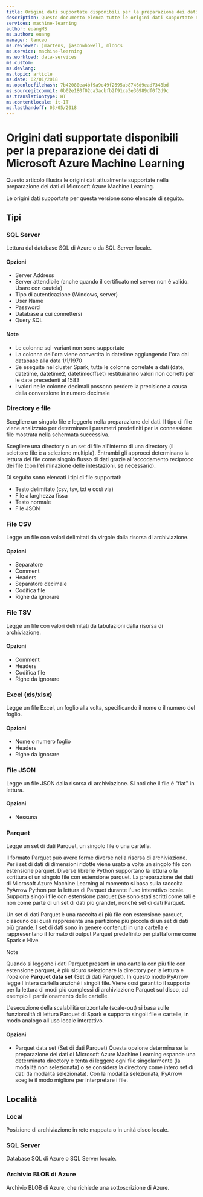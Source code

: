 ```yaml
---
title: Origini dati supportate disponibili per la preparazione dei dati di Microsoft Azure Machine Learning | Microsoft Docs
description: Questo documento elenca tutte le origini dati supportate disponibili per la preparazione dei dati di Microsoft Azure Machine Learning.
services: machine-learning
author: euangMS
ms.author: euang
manager: lanceo
ms.reviewer: jmartens, jasonwhowell, mldocs
ms.service: machine-learning
ms.workload: data-services
ms.custom: 
ms.devlang: 
ms.topic: article
ms.date: 02/01/2018
ms.openlocfilehash: 7b42080ea4bf9a9e49f2695ab8746d9ead7348bd
ms.sourcegitcommit: 0b02e180f02ca3acbfb2f91ca3e36989df0f2d9c
ms.translationtype: HT
ms.contentlocale: it-IT
ms.lasthandoff: 03/05/2018
---
```

# <a name="supported-data-sources-for-azure-machine-learning-data-preparation"></a>Origini dati supportate disponibili per la preparazione dei dati di Microsoft Azure Machine Learning 
Questo articolo illustra le origini dati attualmente supportate nella preparazione dei dati di Microsoft Azure Machine Learning.

Le origini dati supportate per questa versione sono elencate di seguito.

## <a name="types"></a>Tipi 

### <a name="sql-server"></a>SQL Server
Lettura dal database SQL di Azure o da SQL Server locale.

#### <a name="options"></a>Opzioni
- Server Address
- Server attendibile (anche quando il certificato nel server non è valido. Usare con cautela)
- Tipo di autenticazione (Windows, server)
- User Name
- Password
- Database a cui connettersi
- Query SQL

#### <a name="notes"></a>Note
- Le colonne sql-variant non sono supportate
- La colonna dell'ora viene convertita in datetime aggiungendo l'ora dal database alla data 1/1/1970
- Se eseguite nel cluster Spark, tutte le colonne correlate a dati (date, datetime, datetime2, datetimeoffset) restituiranno valori non corretti per le date precedenti al 1583
- I valori nelle colonne decimali possono perdere la precisione a causa della conversione in numero decimale

### <a name="directory-vs-file"></a>Directory e file
Scegliere un singolo file e leggerlo nella preparazione dei dati. Il tipo di file viene analizzato per determinare i parametri predefiniti per la connessione file mostrata nella schermata successiva.

Scegliere una directory o un set di file all'interno di una directory (il selettore file è a selezione multipla). Entrambi gli approcci determinano la lettura dei file come singolo flusso di dati grazie all'accodamento reciproco dei file (con l'eliminazione delle intestazioni, se necessario).

Di seguito sono elencati i tipi di file supportati:
- Testo delimitato (csv, tsv, txt e così via)
- File a larghezza fissa
- Testo normale
- File JSON

### <a name="csv-file"></a>File CSV
Legge un file con valori delimitati da virgole dalla risorsa di archiviazione.

#### <a name="options"></a>Opzioni
- Separatore
- Comment
- Headers
- Separatore decimale
- Codifica file
- Righe da ignorare

### <a name="tsv-file"></a>File TSV
Legge un file con valori delimitati da tabulazioni dalla risorsa di archiviazione.

#### <a name="options"></a>Opzioni
- Comment
- Headers
- Codifica file
- Righe da ignorare

### <a name="excel-xlsxlsx"></a>Excel (xls/xlsx)
Legge un file Excel, un foglio alla volta, specificando il nome o il numero del foglio.

#### <a name="options"></a>Opzioni
- Nome o numero foglio
- Headers
- Righe da ignorare

### <a name="json-file"></a>File JSON
Legge un file JSON dalla risorsa di archiviazione. Si noti che il file è "flat" in lettura.

#### <a name="options"></a>Opzioni
- Nessuna

### <a name="parquet"></a>Parquet
Legge un set di dati Parquet, un singolo file o una cartella.

Il formato Parquet può avere forme diverse nella risorsa di archiviazione. Per i set di dati di dimensioni ridotte viene usato a volte un singolo file con estensione parquet. Diverse librerie Python supportano la lettura o la scrittura di un singolo file con estensione parquet. La preparazione dei dati di Microsoft Azure Machine Learning al momento si basa sulla raccolta PyArrow Python per la lettura di Parquet durante l'uso interattivo locale. Supporta singoli file con estensione parquet (se sono stati scritti come tali e non come parte di un set di dati più grande), nonché set di dati Parquet.

Un set di dati Parquet è una raccolta di più file con estensione parquet, ciascuno dei quali rappresenta una partizione più piccola di un set di dati più grande. I set di dati sono in genere contenuti in una cartella e rappresentano il formato di output Parquet predefinito per piattaforme come Spark e Hive.

>[!NOTE]
>Quando si leggono i dati Parquet presenti in una cartella con più file con estensione parquet, è più sicuro selezionare la directory per la lettura e l'opzione **Parquet data set** (Set di dati Parquet). In questo modo PyArrow legge l'intera cartella anziché i singoli file. Viene così garantito il supporto per la lettura di modi più complessi di archiviazione Parquet sul disco, ad esempio il partizionamento delle cartelle.

L'esecuzione della scalabilità orizzontale (scale-out) si basa sulle funzionalità di lettura Parquet di Spark e supporta singoli file e cartelle, in modo analogo all'uso locale interattivo.

#### <a name="options"></a>Opzioni
- Parquet data set (Set di dati Parquet) Questa opzione determina se la preparazione dei dati di Microsoft Azure Machine Learning espande una determinata directory e tenta di leggere ogni file singolarmente (la modalità non selezionata) o se considera la directory come intero set di dati (la modalità selezionata). Con la modalità selezionata, PyArrow sceglie il modo migliore per interpretare i file.


## <a name="locations"></a>Località
### <a name="local"></a>Local
Posizione di archiviazione in rete mappata o in unità disco locale.

### <a name="sql-server"></a>SQL Server
Database SQL di Azure o SQL Server locale.

### <a name="azure-blob-storage"></a>Archivio BLOB di Azure
Archivio BLOB di Azure, che richiede una sottoscrizione di Azure.

